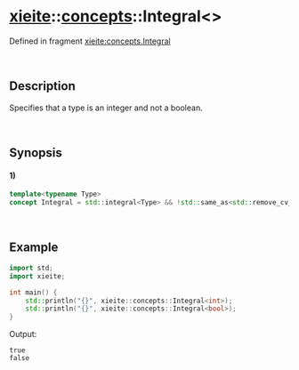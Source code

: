 # [xieite](../../xieite.md)\:\:[concepts](../../concepts.md)\:\:Integral\<\>
Defined in fragment [xieite:concepts.Integral](../../../src/concepts/integral.cpp)

&nbsp;

## Description
Specifies that a type is an integer and not a boolean.

&nbsp;

## Synopsis
#### 1)
```cpp
template<typename Type>
concept Integral = std::integral<Type> && !std::same_as<std::remove_cv_t<Type>, bool>;
```

&nbsp;

## Example
```cpp
import std;
import xieite;

int main() {
    std::println("{}", xieite::concepts::Integral<int>);
    std::println("{}", xieite::concepts::Integral<bool>);
}
```
Output:
```
true
false
```
